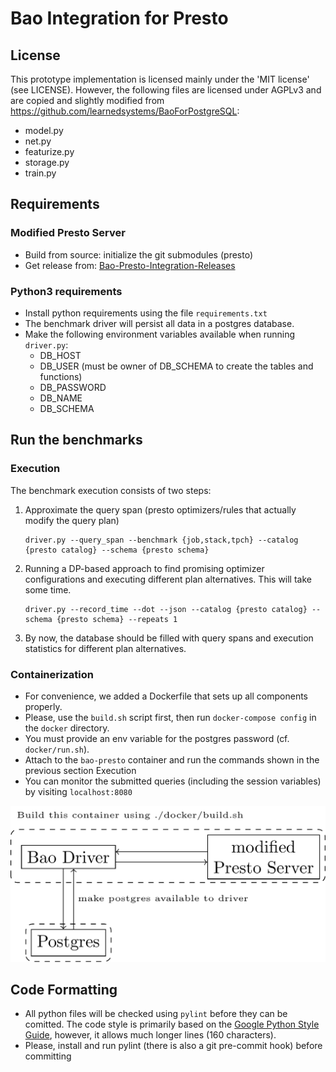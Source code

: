 # Bao Integration for Presto

## License

This prototype implementation is licensed mainly under the 'MIT license' (see LICENSE). However, the following files are
licensed under AGPLv3 and are copied and slightly modified from https://github.com/learnedsystems/BaoForPostgreSQL:

- model.py
- net.py
- featurize.py
- storage.py
- train.py

## Requirements

### Modified Presto Server

- Build from source: initialize the git submodules (presto)
- Get release
  from: [Bao-Presto-Integration-Releases](https://github.com/christophanneser/Bao-Presto-Integration/releases)

### Python3 requirements

- Install python requirements using the file `requirements.txt`
- The benchmark driver will persist all data in a postgres database.
- Make the following environment variables available when running `driver.py`:
    - DB_HOST
    - DB_USER (must be owner of DB_SCHEMA to create the tables and functions)
    - DB_PASSWORD
    - DB_NAME
    - DB_SCHEMA

## Run the benchmarks

### Execution

The benchmark execution consists of two steps:

1. Approximate the query span (presto optimizers/rules that actually modify the query plan)
   ```
   driver.py --query_span --benchmark {job,stack,tpch} --catalog {presto catalog} --schema {presto schema}
   ```
2. Running a DP-based approach to find promising optimizer configurations and executing different plan alternatives.
   This will take some time.
   ```
   driver.py --record_time --dot --json --catalog {presto catalog} --schema {presto schema} --repeats 1
   ```
3. By now, the database should be filled with query spans and execution statistics for different plan alternatives.

### Containerization

- For convenience, we added a Dockerfile that sets up all components properly.
- Please, use the `build.sh` script first, then run `docker-compose config` in the `docker` directory.
- You must provide an env variable for the postgres password (cf. `docker/run.sh`).
- Attach to the `bao-presto` container and run the commands shown in the previous section Execution
- You can monitor the submitted queries (including the session variables) by visiting `localhost:8080`

![Overview](./architecture.png)

## Code Formatting

- All python files will be checked using `pylint` before they can be comitted. The code style is primarily based on
the [Google Python Style Guide](https://google.github.io/styleguide/pyguide.html), however, it allows much longer
lines (160 characters).
- Please, install and run pylint (there is also a git pre-commit hook) before committing
